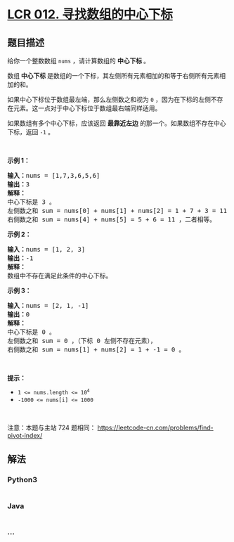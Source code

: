 # [LCR 012. 寻找数组的中心下标](https://leetcode.cn/problems/tvdfij)



## 题目描述

<!-- 这里写题目描述 -->

<p>给你一个整数数组&nbsp;<code>nums</code> ，请计算数组的 <strong>中心下标 </strong>。</p>

<p>数组<strong> 中心下标</strong><strong> </strong>是数组的一个下标，其左侧所有元素相加的和等于右侧所有元素相加的和。</p>

<p>如果中心下标位于数组最左端，那么左侧数之和视为 <code>0</code> ，因为在下标的左侧不存在元素。这一点对于中心下标位于数组最右端同样适用。</p>

<p>如果数组有多个中心下标，应该返回 <strong>最靠近左边</strong> 的那一个。如果数组不存在中心下标，返回 <code>-1</code> 。</p>

<p>&nbsp;</p>

<p><strong>示例 1：</strong></p>

<pre>
<strong>输入：</strong>nums = [1,7,3,6,5,6]
<strong>输出：</strong>3
<strong>解释：</strong>
中心下标是 3 。
左侧数之和 sum = nums[0] + nums[1] + nums[2] = 1 + 7 + 3 = 11 ，
右侧数之和 sum = nums[4] + nums[5] = 5 + 6 = 11 ，二者相等。
</pre>

<p><strong>示例 2：</strong></p>

<pre>
<strong>输入：</strong>nums = [1, 2, 3]
<strong>输出：</strong>-1
<strong>解释：</strong>
数组中不存在满足此条件的中心下标。</pre>

<p><strong>示例 3：</strong></p>

<pre>
<strong>输入：</strong>nums = [2, 1, -1]
<strong>输出：</strong>0
<strong>解释：</strong>
中心下标是 0 。
左侧数之和 sum = 0 ，（下标 0 左侧不存在元素），
右侧数之和 sum = nums[1] + nums[2] = 1 + -1 = 0 。</pre>

<p>&nbsp;</p>

<p><strong>提示：</strong></p>

<ul>
	<li><code>1 &lt;= nums.length &lt;= 10<sup>4</sup></code></li>
	<li><code>-1000 &lt;= nums[i] &lt;= 1000</code></li>
</ul>

<p>&nbsp;</p>

<p><meta charset="UTF-8" />注意：本题与主站 724&nbsp;题相同：&nbsp;<a href="https://leetcode-cn.com/problems/find-pivot-index/">https://leetcode-cn.com/problems/find-pivot-index/</a></p>


## 解法

<!-- 这里可写通用的实现逻辑 -->

<!-- tabs:start -->

### **Python3**

<!-- 这里可写当前语言的特殊实现逻辑 -->

```python

```

### **Java**

<!-- 这里可写当前语言的特殊实现逻辑 -->

```java

```

### **...**

```

```

<!-- tabs:end -->
